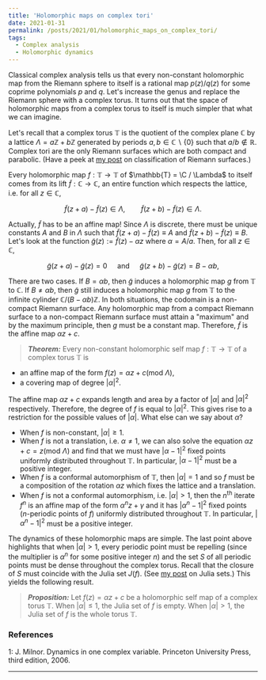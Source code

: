 ```yaml
---
title: 'Holomorphic maps on complex tori'
date: 2021-01-31
permalink: /posts/2021/01/holomorphic_maps_on_complex_tori/
tags:
  - Complex analysis
  - Holomorphic dynamics
---
```


Classical complex analysis tells us that every non-constant holomorphic map from the Riemann sphere to itself is a rational map $p(z)/q(z)$ for some coprime polynomials $p$ and $q$. Let's increase the genus and replace the Riemann sphere with a complex torus. It turns out that the space of holomorphic maps from a complex torus to itself is much simpler that what we can imagine.

Let's recall that a complex torus $\mathbb{T}$ is the quotient of the complex plane $\mathbb{C}$ by a lattice $\Lambda = a\mathbb{Z} + b\mathbb{Z}$ generated by periods $a,b \in \mathbb{C} \backslash \{0\}$ such that $a/b \not\in \mathbb{R}$. Complex tori are the only Riemann surfaces which are both compact and parabolic. (Have a peek at [my post](/posts/2020/07/classification/) on classification of Riemann surfaces.)

Every holomorphic map $f: \mathbb{T} \to \mathbb{T}$ of $\mathbb{T} = \C / \Lambda$ to itself comes from its lift $\tilde{f} :\mathbb{C} \to \mathbb{C}$, an entire function which respects the lattice, i.e. for all $z \in \mathbb{C}$,

$$
\tilde{f}(z+a) - \tilde{f}(z) \in \Lambda, \qquad \tilde{f}(z+b) - \tilde{f}(z) \in \Lambda.
$$

Actually, $\tilde{f}$ has to be an affine map! Since $\Lambda$ is discrete, there must be unique constants $A$ and $B$ in $\Lambda$ such that $\tilde{f}(z+a) - \tilde{f}(z) \equiv A$ and $\tilde{f}(z+b) - \tilde{f}(z) \equiv B$. Let's look at the function $\tilde{g}(z):=\tilde{f}(z)-\alpha z$ where $\alpha = A/a$. Then, for all $z \in \mathbb{C}$,

$$
\tilde{g}(z+a)-\tilde{g}(z) = 0 \quad \text{ and } \quad \tilde{g}(z+b)-\tilde{g}(z) = B-\alpha b,
$$

There are two cases. If $B= \alpha b$, then $\tilde{g}$ induces a holomorphic map $g$ from $\mathbb{T}$ to $\mathbb{C}$. If $B \neq \alpha b$, then $\tilde{g}$ still induces a holomorphic map $g$ from $\mathbb{T}$ to the infinite cylinder $\mathbb{C}/(B - \alpha b)\mathbb{Z}$. In both situations, the codomain is a non-compact Riemann surface. Any holomorphic map from a compact Riemann surface to a non-compact Riemann surface must attain a "maximum" and by the maximum principle, then $g$ must be a constant map. Therefore, $\tilde{f}$ is the affine map $\alpha z + c$.

> **_Theorem:_** Every non-constant holomorphic self map $f: \mathbb{T} \to \mathbb{T}$ of a complex torus $\mathbb{T}$ is
* an affine map of the form $f(z)=\alpha z + c (\text{mod }\Lambda)$,
* a covering map of degree $\vert \alpha \vert^2$.

The affine map $\alpha z+c$ expands length and area by a factor of $\vert \alpha \vert$ and $\vert \alpha \vert^2$ respectively. Therefore, the degree of $f$ is equal to $\vert \alpha \vert^2$. This gives rise to a restriction for the possible values of $\vert \alpha\vert$. What else can we say about $\alpha$?
* When $f$ is non-constant, $\vert \alpha \vert \geq 1$.
* When $f$ is not a translation, i.e. $\alpha \neq 1$, we can also solve the equation $\alpha z + c = z (\text{mod } \Lambda)$ and find that we must have $\vert \alpha - 1\vert^2$ fixed points uniformly distributed throughout $\mathbb{T}$. In particular, $\vert \alpha - 1\vert^2$ must be a positive integer.
* When $f$ is a conformal automorphism of $\mathbb{T}$, then $\vert \alpha \vert = 1$ and so $f$ must be a composition of the rotation $\alpha z$ which fixes the lattice and a translation.
* When $f$ is not a conformal automorphism, i.e. $\vert \alpha\vert>1$, then the $n^{\text{th}}$ iterate $f^n$ is an affine map of the form $\alpha^n z + \gamma$ and it has $\vert \alpha^n -1\vert^2$ fixed points ($n$-periodic points of $f$) uniformly distributed throughout $\mathbb{T}$. In particular, $\vert \alpha^n - 1\vert^2$ must be a positive integer.

The dynamics of these holomorphic maps are simple. The last point above highlights that when $\vert \alpha \vert > 1$, every periodic point must be repelling (since the multiplier is $\alpha^n$ for some positive integer $n$) and the set $S$ of all periodic points must be dense throughout the complex torus. Recall that the closure of $S$ must coincide with the Julia set $J(f)$. (See [my post](/posts/2020/06/fatou_and_julia/) on Julia sets.) This yields the following result.

> **_Proposition:_** Let $f(z) = \alpha z + c$ be a holomorphic self map of a complex torus $\mathbb{T}$. When $\vert \alpha \vert \leq 1$, the Julia set of $f$ is empty. When $\vert \alpha \vert > 1$, the Julia set of $f$ is the whole torus $\mathbb{T}$.

### References

<a name="fn1">1</a>: J. Milnor. Dynamics in one complex variable. Princeton University Press, third edition, 2006.  

------
